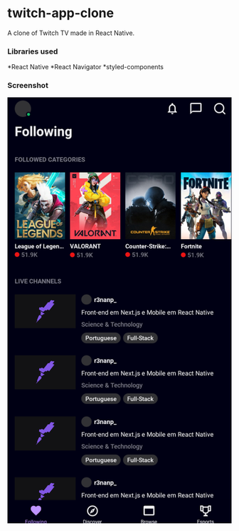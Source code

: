 # twitch-app-clone
  A clone of Twitch TV made in React Native.

### Libraries used
*React Native
*React Navigator
*styled-components

### Screenshot
<img src="screenshot.png">
